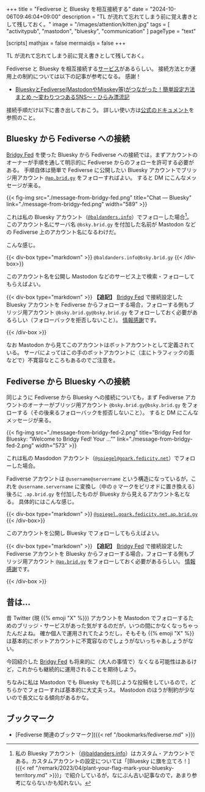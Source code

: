 +++
title = "Fediverse と Bluesky を相互接続する"
date =  "2024-10-06T09:46:04+09:00"
description = "TL が流れて忘れてしまう前に覚え書きとして残しておく。"
image = "/images/attention/kitten.jpg"
tags = [ "activitypub", "mastodon", "bluesky", "communication" ]
pageType = "text"

[scripts]
  mathjax = false
  mermaidjs = false
+++

TL が流れて忘れてしまう前に覚え書きとして残しておく。

Fediverse と Bluesky を相互接続する[サービス][Bridgy Fed]があるらしい。
接続方法とか運用上の制約については以下の記事が参考になる。
感謝！

- [BlueskyとFediverse(MastodonやMisskey等)がつながった！簡単設定方法まとめ ～変わりつつあるSNS～ - ひらみ漂流記](https://hiramy.hateblo.jp/entry/2024/10/04/230000)

接続手順だけ以下に書き出しておこう。
詳しい使い方は[公式のドキュメント](https://fed.brid.gy/docs)を参照のこと。

## Bluesky から Fediverse への接続

[Bridgy Fed] を使った Bluesky から Fediverse への接続では，まずアカウントのオーナーが手順を通して明示的に Fediverse からのフォローを許可する必要がある。
手順自体は簡単で Fediverse に公開したい Bluesky アカウントでブリッジ用アカウント [`@ap.brid.gy`](https://bsky.app/profile/ap.brid.gy) をフォローすればよい。
すると DM にこんなメッセージが来る。

{{< fig-img src="./message-from-bridgy-fed.png" title="Chat — Bluesky" link="./message-from-bridgy-fed.png" width="589" >}}

これは私の Bluesky アカウント（[`@baldanders.info`](https://bsky.app/profile/baldanders.info)）でフォローした場合[^bsky1]。
このアカウント名にサーバ名 `@bsky.brid.gy` を付加した名前が Mastodon などの Fediverse 上のアカウント名になるわけだ。

[^bsky1]: 私の Bluesky アカウント（[@baldanders.info](https://bsky.app/profile/baldanders.info)）はカスタム・アカウントである。カスタムアカウントの設定については「[Bluesky に旗を立てろ！]({{< ref "/remark/2023/04/plant-your-flag-mark-your-bluesky-territory.md" >}})」で紹介しているが，なにぶん古い記事なので，あまり参考にならないかも知れない。

こんな感じ。

{{< div-box type="markdown" >}}
`@baldanders.info@bsky.brid.gy`
{{< /div-box>}}

このアカウント名を公開し Mastodon などのサービス上で検索・フォローしてもらえばよい。

{{< div-box type="markdown" >}}
**【追記】**
[Bridgy Fed] で接続設定した Bluesky アカウントを Fediverse からフォローする場合，フォローする側もブリッジ用アカウント `@bsky.brid.gy@bsky.brid.gy` をフォローしておく必要があるらしい（フォローバックを拒否しないこと）。
[情報感謝](https://mastodon.tokyo/@h12o/113259106053717484 "h12o: “これですが、ひとつ手順が抜けていました。1.を先にしないと2…” - Mastodon.Tokyo")です。

[Bridgy Fed]: https://fed.brid.gy/ "Bridgy Fed"
{{< /div-box >}}

なお Mastodon から見てこのアカウントはボットアカウントとして定義されている。
サーバによってはこの手のボットアカウントに（主にトラフィックの面などで）不寛容なところもあるのでご注意を。

## Fediverse から Bluesky への接続

同じように Fediverse から Bluesky への接続についても，まず Fediverse アカウントのオーナーがブリッジ用アカウント `@bsky.brid.gy@bsky.brid.gy` をフォローする（その後来るフォローバックを拒否しないこと）。
すると DM にこんなメッセージが来る。

{{< fig-img src="./message-from-bridgy-fed-2.png" title="Bridgy Fed for Bluesky: “Welcome to Bridgy Fed! Your …”" link="./message-from-bridgy-fed-2.png" width="573" >}}

これは私の Masdodon アカウント（[`@spiegel@goark.fedicity.net`](https://goark.fedicity.net/@spiegel)）でフォローした場合。

Fadiverse アカウントは `@username@servername` という構造になっているが，これを `@username.servername` に変換し（中の `@` マークをピリオドに置き換える）後ろに `.ap.brid.gy` を付加したものが Bluesky から見えるアカウント名となる。
具体的にはこんな感じ。

{{< div-box type="markdown" >}}
[`@spiegel.goark.fedicity.net.ap.brid.gy`](https://bsky.app/profile/spiegel.goark.fedicity.net.ap.brid.gy)
{{< /div-box>}}

このアカウントを公開し Bluesky でフォローしてもらえばよい。

{{< div-box type="markdown" >}}
**【追記】**
[Bridgy Fed] で接続設定した Fediverse アカウントを Bluesky からフォローする場合，フォローする側もブリッジ用アカウント [`@ap.brid.gy`](https://bsky.app/profile/ap.brid.gy) をフォローしておく必要があるらしい。
[情報感謝](https://bsky.app/profile/h12o.bsky.tokyo/post/3l5t6vemwty2g "h12o: “これですが、ひとつ手順が抜けていました...” — Bluesky")です。

[Bridgy Fed]: https://fed.brid.gy/ "Bridgy Fed"
{{< /div-box >}}

## 昔は...

昔 Twitter (現 {{% emoji "X" %}}) アカウントを Mastodon でフォローするためのブリッジ・サービスがあった気がするのだが，いつの間にかなくなっちゃったんだよね。
確か個人で運用されてたようだし，そもそも {{% emoji "X" %}} は基本的にボットアカウントに不寛容なのでしょうがないっちゃあしょうがない。

今回紹介した [Bridgy Fed] も将来的に（大人の事情で）なくなる可能性はあるけど，これからも継続的に運用されることを期待しよう。

ちなみに私は Mastodon でも Bluesky でも同じような投稿をしているので，どちらかでフォローすれば基本的に大丈夫っス。
Mastodon のほうが制約が少ないので長文になる傾向があるかな。

## ブックマーク

- [Fediverse 関連のブックマーク]({{< ref "/bookmarks/fediverse.md" >}})

[Bridgy Fed]: https://fed.brid.gy/ "Bridgy Fed"
